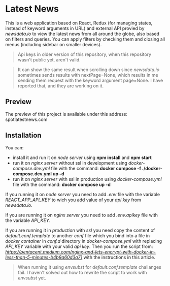 # Latest News
This is a web application based on React, Redux (for managing states, instead of keyword arguments in URL) and external API provied by *newsdata.io* to view the latest news from all around the globe, also based on filters and queries.
You can apply filters by checking them and closing all menus (including sidebar on smaller devices).
> Api keys in older version of this repository, when this repository wasn't public yet, aren't valid.

> It can show the same result when scrolling down since 
*newsdata.io* sometimes sends results with nextPage=None, which results in me sending them request with the keyword argument page=None. I have reported that, and they are working on it.

## Preview
The preview of this project is available under this address: spotlatestnews.com

## Installation
You can:
- install it and run it on *node server* using **npm install** and **npm start**
- run it on *nginx server* without ssl in development using *docker-compose.dev.yml* file with the command: **docker compose -f ./docker-compose.dev.yml up -d**
- run it on *nginx server* with ssl in production using *docker-compose.yml* file with the command: **docker compose up -d**

If you running it on *node server* you need to add *.env* file with the variable *REACT_APP_API_KEY* to wich you add value of your *api key* from *newsdata.io*.

If you are running it on *nginx server* you need to add *.env.apikey* file with the variable *API_KEY*.

If you are running it in *production* with *ssl* you need copy the content of *default.conf.template* to another *conf* file which you bind into a file in *docker container* in *conf.d* directory in *docker-compose.yml* with replacing *API_KEY* variable with your valid *api key*. Then you run the script from: *https://pentacent.medium.com/nginx-and-lets-encrypt-with-docker-in-less-than-5-minutes-b4b8a60d3a71* with the instructions in this article.
> When running it using *envsubst* for *default.conf.template* challanges fail. I haven't solved out how to rewrite the script to work with *envsubst* yet.
